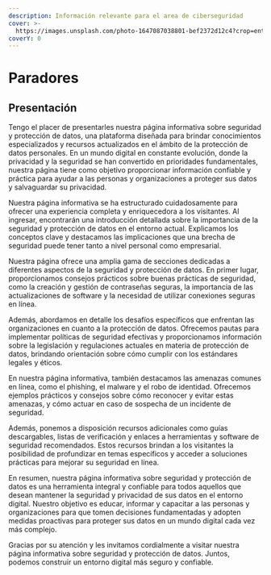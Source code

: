 ```yaml
---
description: Información relevante para el area de ciberseguridad
cover: >-
  https://images.unsplash.com/photo-1647087038801-bef2372d12c4?crop=entropy&cs=srgb&fm=jpg&ixid=M3wxOTcwMjR8MHwxfHNlYXJjaHw1fHxwYXJhZG9yfGVufDB8fHx8MTY4NDMzMDM2Nnww&ixlib=rb-4.0.3&q=85
coverY: 0
---
```


# Paradores

## Presentación

Tengo el placer de presentarles nuestra página informativa sobre seguridad y protección de datos, una plataforma diseñada para brindar conocimientos especializados y recursos actualizados en el ámbito de la protección de datos personales. En un mundo digital en constante evolución, donde la privacidad y la seguridad se han convertido en prioridades fundamentales, nuestra página tiene como objetivo proporcionar información confiable y práctica para ayudar a las personas y organizaciones a proteger sus datos y salvaguardar su privacidad.

Nuestra página informativa se ha estructurado cuidadosamente para ofrecer una experiencia completa y enriquecedora a los visitantes. Al ingresar, encontrarán una introducción detallada sobre la importancia de la seguridad y protección de datos en el entorno actual. Explicamos los conceptos clave y destacamos las implicaciones que una brecha de seguridad puede tener tanto a nivel personal como empresarial.

Nuestra página ofrece una amplia gama de secciones dedicadas a diferentes aspectos de la seguridad y protección de datos. En primer lugar, proporcionamos consejos prácticos sobre buenas prácticas de seguridad, como la creación y gestión de contraseñas seguras, la importancia de las actualizaciones de software y la necesidad de utilizar conexiones seguras en línea.

Además, abordamos en detalle los desafíos específicos que enfrentan las organizaciones en cuanto a la protección de datos. Ofrecemos pautas para implementar políticas de seguridad efectivas y proporcionamos información sobre la legislación y regulaciones actuales en materia de protección de datos, brindando orientación sobre cómo cumplir con los estándares legales y éticos.

En nuestra página informativa, también destacamos las amenazas comunes en línea, como el phishing, el malware y el robo de identidad. Ofrecemos ejemplos prácticos y consejos sobre cómo reconocer y evitar estas amenazas, y cómo actuar en caso de sospecha de un incidente de seguridad.

Además, ponemos a disposición recursos adicionales como guías descargables, listas de verificación y enlaces a herramientas y software de seguridad recomendados. Estos recursos brindan a los visitantes la posibilidad de profundizar en temas específicos y acceder a soluciones prácticas para mejorar su seguridad en línea.

En resumen, nuestra página informativa sobre seguridad y protección de datos es una herramienta integral y confiable para todos aquellos que desean mantener la seguridad y privacidad de sus datos en el entorno digital. Nuestro objetivo es educar, informar y capacitar a las personas y organizaciones para que tomen decisiones fundamentadas y adopten medidas proactivas para proteger sus datos en un mundo digital cada vez más complejo.

Gracias por su atención y les invitamos cordialmente a visitar nuestra página informativa sobre seguridad y protección de datos. Juntos, podemos construir un entorno digital más seguro y confiable.
